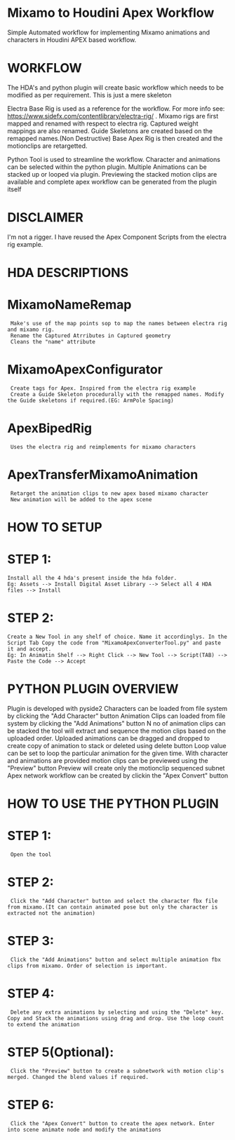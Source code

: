 # Mixamo to Houdini Apex Workflow
 Simple Automated workflow for implementing Mixamo animations and characters in Houdini APEX based workflow.

# WORKFLOW
The HDA's and python plugin will create basic workflow which needs to be modified as per requirement. This is just a mere skeleton

Electra Base Rig is used as a reference for the workflow.
For more info see: https://www.sidefx.com/contentlibrary/electra-rig/ .
Mixamo rigs are first mapped and renamed with respect to electra rig. Captured weight mappings are also renamed. 
Guide Skeletons are created based on the remapped names.(Non Destructive)
Base Apex Rig is then created and the motionclips are retargetted.

Python Tool is used to streamline the workflow.
Character and animations can be selected within the python plugin. Multiple Animations can be stacked up or looped via plugin.
Previewing the stacked motion clips are available and complete apex workflow can be generated from the plugin itself

# DISCLAIMER
I'm not a rigger. I have reused the Apex Component Scripts from the electra rig example.

# HDA DESCRIPTIONS
   # MixamoNameRemap
     Make's use of the map points sop to map the names between electra rig and mixamo rig.
     Rename the Captured Atrributes in Captured geometry
     Cleans the "name" attribute
   # MixamoApexConfigurator
     Create tags for Apex. Inspired from the electra rig example
     Create a Guide Skeleton procedurally with the remapped names. Modify the Guide skeletons if required.(EG: ArmPole Spacing)
   # ApexBipedRig
     Uses the electra rig and reimplements for mixamo characters
   #  ApexTransferMixamoAnimation
     Retarget the animation clips to new apex based mixamo character
     New animation will be added to the apex scene

# HOW TO SETUP
  # STEP 1:
    Install all the 4 hda's present inside the hda folder.
    Eg: Assets --> Install Digital Asset Library --> Select all 4 HDA files --> Install
  # STEP 2:
    Create a New Tool in any shelf of choice. Name it accordinglys. In the Script Tab Copy the code from "MixamoApexConverterTool.py" and paste it and accept.
    Eg: In Animatin Shelf --> Right Click --> New Tool --> Script(TAB) --> Paste the Code --> Accept

# PYTHON PLUGIN OVERVIEW
  Plugin is developed with pyside2
  Characters can be loaded from file system by clicking the "Add Character" button
  Animation Clips can loaded from file system by clicking the "Add Animations" button 
  N no of animation clips can be stacked the tool will extract and sequence the motion clips based on the uploaded order.
  Uploaded animations can be dragged and dropped to create copy of animation to stack or deleted using delete button
  Loop value can be set to loop the particular animation for the given time.
  With character and animations are provided motion clips can be previewed using the "Preview" button
  Preview will create only the motionclip sequenced subnet
  Apex network workflow can be created by clickin the "Apex Convert" button 

# HOW TO USE THE PYTHON PLUGIN
  # STEP 1:
     Open the tool
  # STEP 2:
     Click the "Add Character" button and select the character fbx file from mixamo.(It can contain animated pose but only the character is extracted not the animation)
  # STEP 3:
     Click the "Add Animations" button and select multiple animation fbx clips from mixamo. Order of selection is important.
  # STEP 4:
     Delete any extra animations by selecting and using the "Delete" key. Copy and Stack the animations using drag and drop. Use the loop count to extend the animation
  # STEP 5(Optional):
     Click the "Preview" button to create a subnetwork with motion clip's merged. Changed the blend values if required.
  # STEP 6:
     Click the "Apex Convert" button to create the apex network. Enter into scene animate node and modify the animations
   
